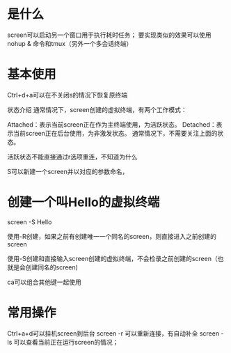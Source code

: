 # 是什么
screen可以启动另一个窗口用于执行耗时任务；
要实现类似的效果可以使用nohup & 命令和tmux（另外一个多会话终端）
# 基本使用

Ctrl+d+a可以在不关闭s的情况下恢复原终端


状态介绍
通常情况下，screen创建的虚拟终端，有两个工作模式：

Attached：表示当前screen正在作为主终端使用，为活跃状态。
Detached：表示当前screen正在后台使用，为非激发状态。
通常情况下，不需要关注上面的状态。

活跃状态不能直接通过r选项重连，不知道为什么

S可以新建一个screen并以对应的参数命名，
# 创建一个叫Hello的虚拟终端
screen -S Hello

使用-R创建，如果之前有创建唯一一个同名的screen，则直接进入之前创建的screen

使用-S创建和直接输入screen创建的虚拟终端，不会检录之前创建的screen（也就是会创建同名的screen)

ca可以组合其他键一起使用

# 常用操作
Ctrl+a+d可以挂机screen到后台
screen -r 可以重新连接，有自动补全
screen -ls 可以查看当前正在运行screen的情况；